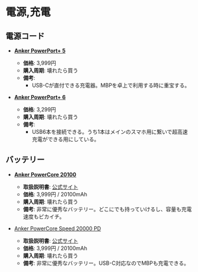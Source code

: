 電源,充電
====

電源コード
----

- [**Anker PowerPort+ 5**](https://www.amazon.co.jp/dp/B01C8LM7Y0)
  - **価格**: 3,999円
  - **購入周期**: 壊れたら買う
  - **備考**:
    - USB-Cが直付できる充電器。MBPを卓上で利用する時に重宝する。

- [**Anker PowerPort+ 6**](https://www.amazon.co.jp/dp/B017LFBSCA)
  - **価格**: 3,299円
  - **購入周期**: 壊れたら買う
  - **備考**:
    - USB6本を接続できる。うち1本はメインのスマホ用に繋いで超高速充電ができる用にしている。

バッテリー
----

- [**Anker PowerCore 20100**](https://www.amazon.co.jp/dp/B011TQQ9RG)
  - **取扱説明書**: [公式サイト](https://jp.anker.com/products/A1271011)
  - **価格**: 3,999円 / 20100mAh
  - **購入周期**: 壊れたら買う
  - **備考**: 非常に優秀なバッテリー。どこにでも持っていけるし、容量も充電速度もピカイチ。

- [Anker PowerCore Speed 20000 PD](https://www.amazon.co.jp/gp/product/B071GCF7LH/)
  - **取扱説明書**: [公式サイト](https://www.ankerjapan.com/item/B1275.html)
  - **価格**: 3,999円 / 20100mAh
  - **購入周期**: 壊れたら買う
  - **備考**: 非常に優秀なバッテリー。USB-C対応なのでMBPも充電できる。
